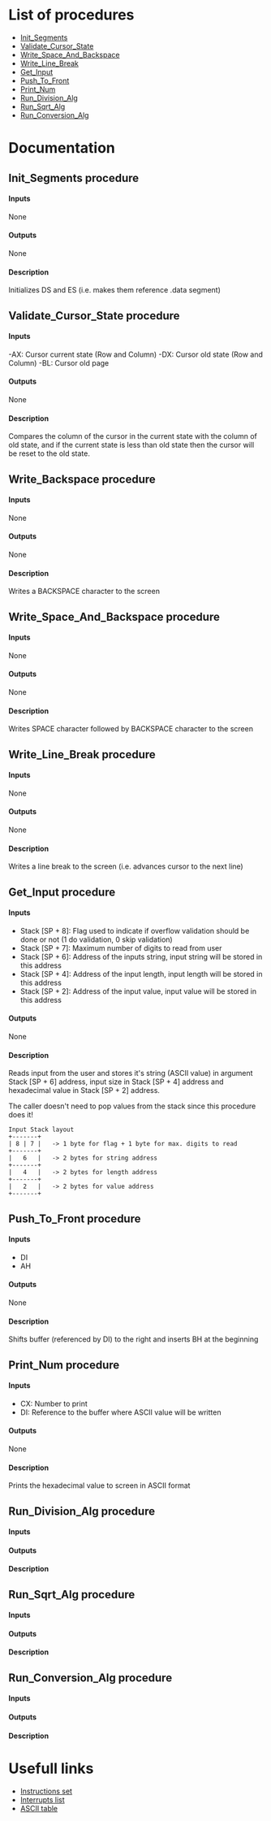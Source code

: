 # List of procedures
- [Init_Segments](https://github.com/vadimsZinatulins/ProjAC1#init_segments-procedure)
- [Validate_Cursor_State](https://github.com/vadimsZinatulins/ProjAC1#validate_cursor_state-procedure)
- [Write_Space_And_Backspace](https://github.com/vadimsZinatulins/ProjAC1#write_space_and_backspace-procedure)
- [Write_Line_Break](https://github.com/vadimsZinatulins/ProjAC1#write_line_break-procedure)
- [Get_Input](https://github.com/vadimsZinatulins/ProjAC1#get_input-procedure)
- [Push_To_Front](https://github.com/vadimsZinatulins/ProjAC1#push_to_front-procedure)
- [Print_Num](https://github.com/vadimsZinatulins/ProjAC1#print_num-procedure)
- [Run_Division_Alg](https://github.com/vadimsZinatulins/ProjAC1#run_division_alg-procedure)
- [Run_Sqrt_Alg](https://github.com/vadimsZinatulins/ProjAC1#run_sqrt_alg-procedure)
- [Run_Conversion_Alg](https://github.com/vadimsZinatulins/ProjAC1#run_conversion_alg-procedure)

# Documentation
## Init_Segments procedure
#### Inputs
None
#### Outputs
None
#### Description
Initializes  DS and ES (i.e. makes them reference .data segment)

## Validate_Cursor_State procedure
#### Inputs
-AX: Cursor current state (Row and Column)
-DX: Cursor old state (Row and Column)
-BL: Cursor old page
#### Outputs
None
#### Description
Compares the column of the cursor in the current state with the column of old state, and if the current state is less than old state then the cursor will be reset to the old state.

## Write_Backspace procedure
#### Inputs
None
#### Outputs
None
#### Description
Writes a BACKSPACE character to the screen

## Write_Space_And_Backspace procedure
#### Inputs
None
#### Outputs
None
#### Description
Writes SPACE character followed by BACKSPACE character to the screen

## Write_Line_Break procedure
#### Inputs
None
#### Outputs
None
#### Description
Writes a line break to the screen (i.e. advances cursor to the next line)

## Get_Input procedure
#### Inputs
- Stack [SP + 8]: Flag used to indicate if overflow validation should be done or not (1 do validation, 0 skip validation)
- Stack [SP + 7]: Maximum number of digits to read from user
- Stack [SP + 6]: Address of the inputs string, input string will be stored in this address
- Stack [SP + 4]: Address of the input length, input length will be stored in this address
- Stack [SP + 2]: Address of the input value, input value will be stored in this address
#### Outputs
None
#### Description
Reads input from the user and stores it's string (ASCII value) in argument Stack [SP + 6] address, input size in Stack [SP + 4] address and hexadecimal value in Stack [SP + 2] address.

The caller doesn't need to pop values from the stack since this procedure does it!

    Input Stack layout
    +-------+
    | 8 | 7 |   -> 1 byte for flag + 1 byte for max. digits to read
    +-------+
    |   6   |   -> 2 bytes for string address
    +-------+
    |   4   |   -> 2 bytes for length address
    +-------+
    |   2   |   -> 2 bytes for value address
    +-------+


## Push_To_Front procedure
#### Inputs
- DI
- AH
#### Outputs
None
#### Description
Shifts buffer (referenced by DI) to the right and inserts BH at the beginning

## Print_Num procedure
#### Inputs
- CX: Number to print
- DI: Reference to the buffer where ASCII value will be written
#### Outputs
None
#### Description
Prints the hexadecimal value to screen in ASCII format

## Run_Division_Alg procedure
#### Inputs
#### Outputs
#### Description

## Run_Sqrt_Alg procedure
#### Inputs
#### Outputs
#### Description

## Run_Conversion_Alg procedure
#### Inputs
#### Outputs
#### Description


# Usefull links
- [Instructions set](https://jbwyatt.com/253/emu/8086_instruction_set.html)
- [Interrupts list](https://jbwyatt.com/253/emu/8086_bios_and_dos_interrupts.html)
- [ASCII table](http://www.asciitable.com/)
